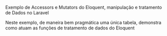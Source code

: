 Exemplo de Accessors e Mutators do Eloquent, manipulação e tratamento de Dados no Laravel

Neste exemplo, de maneira bem pragmática uma única tabela, demonstra como atuam as funções de tratamento de dados do Eloquent 


